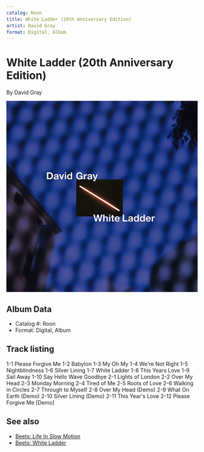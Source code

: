 ```yaml
---
catalog: Roon
title: White Ladder (20th Anniversary Edition)
artist: David Gray
format: Digital, Album
---
```


# White Ladder (20th Anniversary Edition)

By David Gray

![](../../assets/albumcovers/David_Gray-White_Ladder_20th_Anniversary_Edition.png)

## Album Data

- Catalog #: Roon
- Format: Digital, Album


## Track listing


1-1 Please Forgive Me
1-2 Babylon
1-3 My Oh My
1-4 We're Not Right
1-5 Nightblindness
1-6 Silver Lining
1-7 White Ladder
1-8 This Years Love
1-9 Sail Away
1-10 Say Hello Wave Goodbye
2-1 Lights of London
2-2 Over My Head
2-3 Monday Morning
2-4 Tired of Me
2-5 Roots of Love
2-6 Walking in Circles
2-7 Through to Myself
2-8 Over My Head (Demo)
2-9 What On Earth (Demo)
2-10 Silver Lining (Demo)
2-11 This Year's Love
2-12 Please Forgive Me [Demo]


## See also

- [Beets: Life In Slow Motion](../../Beets/David_Gray/Life_In_Slow_Motion.md)
- [Beets: White Ladder](../../Beets/David_Gray/White_Ladder.md)
